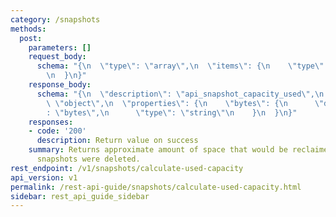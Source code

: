 ```yaml
---
category: /snapshots
methods:
  post:
    parameters: []
    request_body:
      schema: "{\n  \"type\": \"array\",\n  \"items\": {\n    \"type\": \"number\"\
        \n  }\n}"
    response_body:
      schema: "{\n  \"description\": \"api_snapshot_capacity_used\",\n  \"type\":\
        \ \"object\",\n  \"properties\": {\n    \"bytes\": {\n      \"description\"\
        : \"bytes\",\n      \"type\": \"string\"\n    }\n  }\n}"
    responses:
    - code: '200'
      description: Return value on success
    summary: Returns approximate amount of space that would be reclaimed if all specified
      snapshots were deleted.
rest_endpoint: /v1/snapshots/calculate-used-capacity
api_version: v1
permalink: /rest-api-guide/snapshots/calculate-used-capacity.html
sidebar: rest_api_guide_sidebar
---
```

